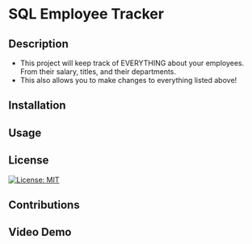 # SQL Employee Tracker

## Description
- This project will keep track of EVERYTHING about your employees. From their salary, titles, and their departments.
- This also allows you to make changes to everything listed above!

## Installation

## Usage

## License
[![License: MIT](https://img.shields.io/badge/License-MIT-yellow.svg)](https://opensource.org/licenses/MIT)
## Contributions

## Video Demo
